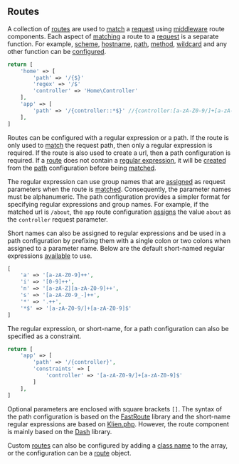 ## Routes
A collection of [routes](https://github.com/mvc5/mvc5/blob/master/src/Route/Route.php) are used to [match](https://github.com/mvc5/mvc5/blob/master/src/Route/Match.php) a [request](https://github.com/mvc5/mvc5/blob/master/src/Http/Request.php) using [middleware](https://github.com/mvc5/mvc5/blob/master/config/middleware.php#L7) route components. Each aspect of [matching](https://github.com/mvc5/mvc5/blob/master/src/Route/Match.php) a route to a [request](https://github.com/mvc5/mvc5/blob/master/src/Http/Request.php) is a separate function. For example, [scheme](https://github.com/mvc5/mvc5/blob/master/src/Route/Match/Scheme.php), [hostname](https://github.com/mvc5/mvc5/blob/master/src/Route/Match/Hostname.php), [path](https://github.com/mvc5/mvc5/blob/master/src/Route/Match/Path.php), [method](https://github.com/mvc5/mvc5/blob/master/src/Route/Match/Method.php), [wildcard](https://github.com/mvc5/mvc5/blob/master/src/Route/Match/Wildcard.php) and any other function can be [configured](https://github.com/mvc5/mvc5/blob/master/config/middleware.php#L7). 
```php
return [
    'home' => [
        'path' => '/{$}'
        'regex' => '/$'
        'controller' => 'Home\Controller'
    ],
    'app' => [
        'path' => '/{controller::*$}' //{controller:[a-zA-Z0-9/]+[a-zA-Z0-9]$}
    ],
]
```
Routes can be configured with a regular expression or a path. If the route is only used to [match](https://github.com/mvc5/mvc5/blob/master/src/Route/Match/Path.php#L47) the request path, then only a regular expression is required. If the route is also used to create a url, then a path configuration is required. If a [route](https://github.com/mvc5/mvc5/blob/master/src/Route/Route.php) does not contain a [regular expression](https://github.com/mvc5/mvc5/blob/master/src/Route/Route.php#L90), it will be [created](https://github.com/mvc5/mvc5/blob/master/src/Route/Definition/Build.php#L70) from the [path](https://github.com/mvc5/mvc5/blob/master/src/Route/Route.php#L68) configuration before being [matched](https://github.com/mvc5/mvc5/blob/master/src/Route/Match/Path.php#L47).

The regular expression can use group names that are [assigned](https://github.com/mvc5/mvc5/blob/master/src/Route/Match/Path.php#L54) as request parameters when the route is [matched](https://github.com/mvc5/mvc5/blob/master/src/Route/Match/Path.php#L47). Consequently, the parameter names must be alphanumeric. The path configuration provides a simpler format for specifying regular expressions and group names. For example, if the matched url is <code>/about</code>, the <code>app</code> route configuration [assigns](https://github.com/mvc5/mvc5/blob/master/src/Route/Match/Path.php#L54) the value <code>about</code> as the <code>controller</code> request parameter.

Short names can also be assigned to regular expressions and be used in a path configuration by prefixing them with a single colon or two colons when assigned to a parameter name. Below are the default short-named regular expressions [available](https://github.com/mvc5/mvc5/blob/master/src/Route/Definition/Tokens.php#L23) to use.
```php
[
    'a' => '[a-zA-Z0-9]++',
    'i' => '[0-9]++',
    'n' => '[a-zA-Z][a-zA-Z0-9]++',
    's' => '[a-zA-Z0-9_-]++',
    '*' => '.++',
    '*$' => '[a-zA-Z0-9/]+[a-zA-Z0-9]$'
]
```
The regular expression, or short-name, for a path configuration can also be specified as a constraint.
```php
return [
    'app' => [
        'path' => '/{controller}',
        'constraints' => [
            'controller' => '[a-zA-Z0-9/]+[a-zA-Z0-9]$'
        ]
    ],
]
```
Optional parameters are enclosed with square brackets <code>[]</code>. The syntax of the path configuration is based on the [FastRoute](https://github.com/nikic/FastRoute) library and the short-name regular expressions are based on [Klien.php](https://github.com/klein/klein.php). However, the route component is mainly based on the [Dash](https://github.com/DASPRiD/Dash) library.

Custom [routes](https://github.com/mvc5/mvc5/blob/master/src/Route/Route.php) can also be configured by adding a [class name](https://github.com/mvc5/mvc5/blob/master/src/Route/Route.php#L45) to the array, or the configuration can be a [route](https://github.com/mvc5/mvc5/blob/master/src/Route/Route.php) object.
